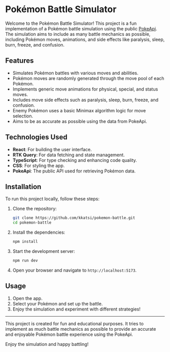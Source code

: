 # Pokémon Battle Simulator

Welcome to the Pokémon Battle Simulator! This project is a fun implementation of a Pokémon battle simulation using the public [PokeApi](https://pokeapi.co/). The simulation aims to include as many battle mechanics as possible, including Pokémon moves, animations, and side effects like paralysis, sleep, burn, freeze, and confusion.

## Features

- Simulates Pokémon battles with various moves and abilities.
- Pokémon moves are randomly generated through the move pool of each Pokémon.
- Implements generic move animations for physical, special, and status moves.
- Includes move side effects such as paralysis, sleep, burn, freeze, and confusion.
- Enemy Pokémon uses a basic Minimax algorithm logic for move selection.
- Aims to be as accurate as possible using the data from PokeApi.

## Technologies Used

- **React**: For building the user interface.
- **RTK Query**: For data fetching and state management.
- **TypeScript**: For type checking and enhancing code quality.
- **CSS**: For styling the app.
- **PokeApi**: The public API used for retrieving Pokémon data.

## Installation

To run this project locally, follow these steps:

1. Clone the repository:
    ```bash
    git clone https://github.com/kkatsi/pokemon-battle.git
    cd pokemon-battle
    ```

2. Install the dependencies:
    ```bash
    npm install
    ```

3. Start the development server:
    ```bash
    npm run dev
    ```

4. Open your browser and navigate to `http://localhost:5173`.

## Usage

1. Open the app.
2. Select your Pokémon and set up the battle.
3. Enjoy the simulation and experiment with different strategies!

---

This project is created for fun and educational purposes. It tries to implement as much battle mechanics as possible to provide an accurate and enjoyable Pokémon battle experience using the PokeApi.

Enjoy the simulation and happy battling!

